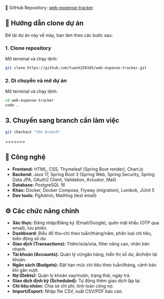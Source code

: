 
📌 GitHub Repository: [web-expense-tracker](https://github.com/tuanh250105/web-expense-tracker)

## 🚀 Hướng dẫn clone dự án

Để tải dự án này về máy, bạn làm theo các bước sau:

### 1. Clone repository
Mở terminal và chạy lệnh:
```bash
git clone https://github.com/tuanh250105/web-expense-tracker.git
```

### 2. Di chuyển và mở dự án
Mở terminal và chạy lệnh:
```bash 
cd web-expense-tracker
code .
```
## 3. Chuyển sang branch cần làm việc
```bash
git checkout "tên branch"
```
=======

## 🚀 Công nghệ
- **Frontend:** HTML, CSS, Thymeleaf (Spring Boot render), Chart.js  
- **Backend:** Java 17, Spring Boot 3 (Spring Web, Spring Security, Spring Data JPA, OAuth2 Client, Validation, Actuator, Mail)  
- **Database:** PostgreSQL 16  
- **Khác:** Docker, Docker Compose, Flyway (migration), Lombok, JUnit 5  
- **Dev tools:** PgAdmin, MailHog (test email)

## ⚙️ Các chức năng chính
- **Xác thực:** Đăng nhập/Đăng ký (Email/Google), quên mật khẩu (OTP qua email), lưu phiên.  
- **Dashboard:** Biểu đồ thu–chi theo tuần/tháng/năm, phân loại chi tiêu, biến động số dư.  
- **Giao dịch (Transactions):** Thêm/sửa/xóa, filter nâng cao, nhân bản nhanh.  
- **Tài khoản (Accounts):** Quản lý ví/ngân hàng, hiển thị số dư, ẩn/hiện tài khoản.  
- **Ngân sách (Budgets):** Đặt hạn mức chi tiêu theo tuần/tháng, cảnh báo khi gần vượt.  
- **Nợ (Debts):** Quản lý khoản vay/mượn, trạng thái, ngày trả.  
- **Giao dịch định kỳ (Scheduled):** Tự động thêm giao dịch lặp lại.  
- **Chi tiêu nhóm:** Chia sẻ chi phí, tính toán công nợ.  
- **Import/Export:** Nhập file CSV, xuất CSV/PDF báo cáo.


